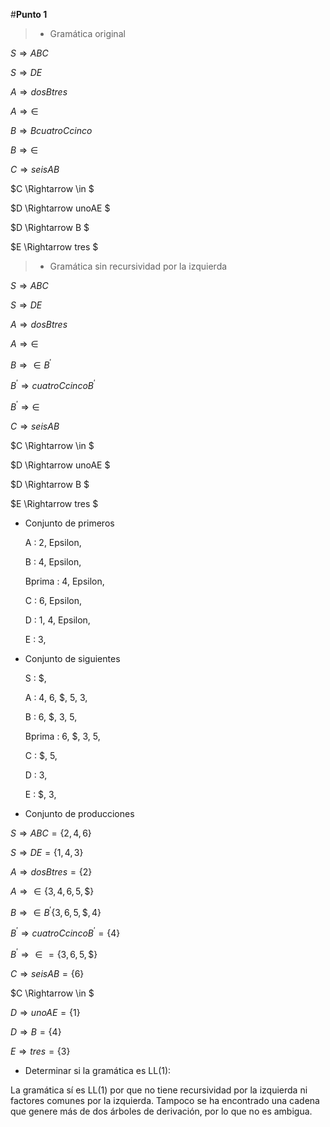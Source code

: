 #**Punto 1**

>* Gramática original

$S \Rightarrow ABC$

$S \Rightarrow DE$

$A \Rightarrow dosBtres$

$A \Rightarrow \in$

$B \Rightarrow BcuatroCcinco$

$B \Rightarrow \in$

$C \Rightarrow seisAB$

$C \Rightarrow \in $

$D \Rightarrow unoAE $

$D \Rightarrow B $

$E \Rightarrow tres $

>* Gramática sin recursividad por la izquierda

$S \Rightarrow ABC$

$S \Rightarrow DE$

$A \Rightarrow dosBtres$

$A \Rightarrow \in$

$B \Rightarrow \in B^\prime$

$B^\prime \Rightarrow cuatroCcincoB^\prime$

$B^\prime \Rightarrow \in$

$C \Rightarrow seisAB$

$C \Rightarrow \in $

$D \Rightarrow unoAE $

$D \Rightarrow B $

$E \Rightarrow tres $

* Conjunto de primeros
     

    A  :  2, Epsilon, 

    B  :  4, Epsilon, 

    Bprima  :  4, Epsilon, 

    C  :  6, Epsilon, 

    D  :  1, 4, Epsilon, 

    E  :  3, 

* Conjunto de siguientes

    S  :  \$, 

    A  :  4, 6, \$, 5, 3, 

    B  :  6, \$, 3, 5, 

    Bprima  :  6, \$, 3, 5, 

    C  :  \$, 5, 

    D  :  3, 

    E  :  \$, 3,

* Conjunto de producciones


$S \Rightarrow ABC = \{2, 4, 6\}$

$S \Rightarrow DE = \{1, 4, 3\}$

$A \Rightarrow dosBtres = \{2\}$

$A \Rightarrow \in  \{3, 4, 6, 5, \$ \}$

$B \Rightarrow \in B^\prime  \{3, 6, 5, \$, 4 \}$

$B^\prime \Rightarrow cuatroCcinco B^\prime = \{4\}$

$B^\prime \Rightarrow \in = \{3, 6, 5, \$ \}$ 

$C \Rightarrow seisAB = \{6\}$

$C \Rightarrow \in $

$D \Rightarrow unoAE = \{1\}$

$D \Rightarrow B = \{4\}$

$E \Rightarrow tres = \{3\}$


* Determinar si la gramática es LL(1):

La gramática sí es LL(1) por que no tiene recursividad por la izquierda ni factores comunes por la izquierda. Tampoco se ha encontrado una cadena que genere más de dos árboles de derivación, por lo que no es ambigua.
